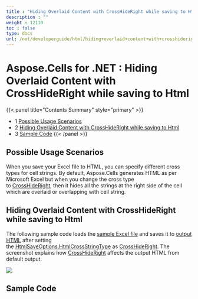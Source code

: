 ```yaml
---
title : "Hiding Overlaid Content with CrossHideRight while saving to Html" 
description : "" 
weight : 12110 
toc : false
type: docs
url: /net/developerguide/html/hiding+overlaid+content+with+crosshideright+while+saving+to+html/
---
```


# Aspose.Cells for .NET : Hiding Overlaid Content with CrossHideRight while saving to Html


{{< panel title="Contents Summary" style="primary" >}}
*   1 [Possible Usage Scenarios](#possible-usage-scenarios)
*   2 [Hiding Overlaid Content with CrossHideRight while saving to Html](#hiding-overlaid-content-with-crosshideright-while-saving-to-html)
*   3 [Sample Code](#sample-code)
{{< /panel >}}
 

## Possible Usage Scenarios

When you save your Excel file to HTML, you can specify different cross types for cell strings. By default, Aspose.Cells generates HTML as per Microsoft Excel but when you change the cross type to [CrossHideRight](https://apireference.aspose.com/net/cells/aspose.cells/htmlcrosstype), then it hides all the strings at the right side of the cell which are overlaid or overlapping with cell string.

## Hiding Overlaid Content with CrossHideRight while saving to Html

The following sample code loads the [sample Excel file](https://docs2.aspose.com/cells/net/attachments/64456179/64716894.xlsx) and saves it to [output HTML](https://docs2.aspose.com/cells/net/attachments/64456179/64716893.zip) after setting the [HtmlSaveOptions.HtmlCrossStringType](https://apireference.aspose.com/net/cells/aspose.cells/htmlsaveoptions/properties/htmlcrossstringtype) as [CrossHideRight](https://apireference.aspose.com/net/cells/aspose.cells/htmlcrosstype). The screenshot explains how [CrossHideRight](https://apireference.aspose.com/net/cells/aspose.cells/htmlcrosstype) affects the output HTML from default output.

![](https://docs2.aspose.com/cells/net/attachments/64456179/64716892.png)

## Sample Code

